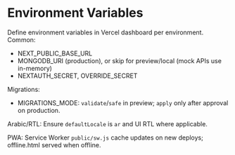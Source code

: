 # Environment Variables

Define environment variables in Vercel dashboard per environment. Common:
- NEXT_PUBLIC_BASE_URL
- MONGODB_URI (production), or skip for preview/local (mock APIs use in-memory)
- NEXTAUTH_SECRET, OVERRIDE_SECRET

Migrations:
- MIGRATIONS_MODE: `validate`/`safe` in preview; `apply` only after approval on production.

Arabic/RTL: Ensure `defaultLocale` is `ar` and UI RTL where applicable.

PWA: Service Worker `public/sw.js` cache updates on new deploys; offline.html served when offline.
